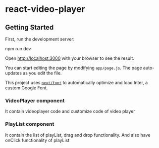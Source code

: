 # react-video-player

## Getting Started

First, run the development server:

npm run dev

Open [http://localhost:3000](http://localhost:3000) with your browser to see the result.

You can start editing the page by modifying `app/page.js`. The page auto-updates as you edit the file.

This project uses [`next/font`](https://nextjs.org/docs/basic-features/font-optimization) to automatically optimize and load Inter, a custom Google Font.

### VideoPlayer component
  It contain videoplayer code and customize code of video player

### PlayList component
  It contain the list of playList, drag and drop functionality. And also have onClick functionality of playList

